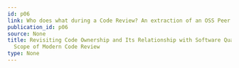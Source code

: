 ```yaml
---
id: p06
link: Who does what during a Code Review? An extraction of an OSS Peer Review Repository~\cite{MSR13_extraction}
publication_id: p06
source: None
title: Revisiting Code Ownership and Its Relationship with Software Quality in the
  Scope of Modern Code Review
type: None
---
```

